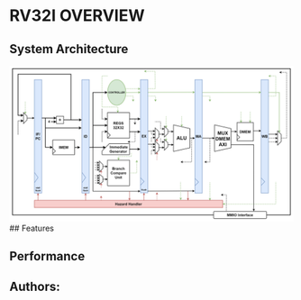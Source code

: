 # RV32I OVERVIEW

## System Architecture
  <img src="../../images/rv32i/rv32i_final.drawio.png" alt="description" width="600"/>
## Features
  
## Performance

## Authors:
